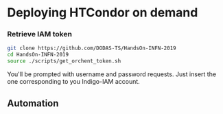 
# Deploying HTCondor on demand 

### Retrieve IAM token

``` bash
git clone https://github.com/DODAS-TS/HandsOn-INFN-2019
cd HandsOn-INFN-2019
source ./scripts/get_orchent_token.sh
```

You'll be prompted with username and password requests. Just insert the one corresponding to you Indigo-IAM account.

## Automation
